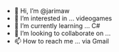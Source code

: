 - 👋 Hi, I’m @jarimaw
- 👀 I’m interested in ... videogames
- 🌱 I’m currently learning ... C#
- 💞️ I’m looking to collaborate on ...
- 📫 How to reach me ... via Gmail

<!---
jarimaw/jarimaw is a ✨ special ✨ repository because its `README.md` (this file) appears on your GitHub profile.
You can click the Preview link to take a look at your changes.
--->

